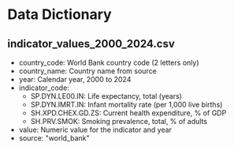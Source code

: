 # Data Dictionary

## indicator_values_2000_2024.csv
- country_code: World Bank country code (2 letters only)
- country_name: Country name from source
- year: Calendar year, 2000 to 2024
- indicator_code:
  - SP.DYN.LE00.IN: Life expectancy, total (years)
  - SP.DYN.IMRT.IN: Infant mortality rate (per 1,000 live births)
  - SH.XPD.CHEX.GD.ZS: Current health expenditure, % of GDP
  - SH.PRV.SMOK: Smoking prevalence, total, % of adults
- value: Numeric value for the indicator and year
- source: "world_bank"
